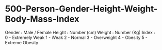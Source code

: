 # 500-Person-Gender-Height-Weight-Body-Mass-Index
Gender : Male / Female  Height : Number (cm)  Weight : Number (Kg)  Index :  0 - Extremely Weak  1 - Weak  2 - Normal  3 - Overweight  4 - Obesity  5 - Extreme Obesity
